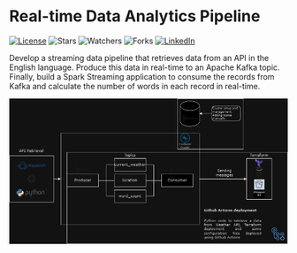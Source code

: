 # Real-time Data Analytics Pipeline

[![License](https://img.shields.io/badge/License-MIT-blue.svg)](LICENSE)
![Stars](https://img.shields.io/github/stars/gradedSystem/Real-time-Data-Analytics-Pipeline)
![Watchers](https://img.shields.io/github/watchers/gradedSystem/Real-time-Data-Analytics-Pipeline)
![Forks](https://img.shields.io/github/forks/gradedSystem/Real-time-Data-Analytics-Pipeline)
[![LinkedIn](https://img.shields.io/badge/LinkedIn-Yedige%20Ashmet-blue?logo=linkedin)](https://www.linkedin.com/in/yedige2000/)

Develop a streaming data pipeline that retrieves data from an API in the English language. Produce this data in real-time to an Apache Kafka topic. Finally, build a Spark Streaming application to consume the records from Kafka and calculate the number of words in each record in real-time.

<p align="center">
  <img src="https://github.com/gradedSystem/Real-time-Data-Analytics-Pipeline/raw/main/images/Kafka_project.png" alt="Kafka Project">
</p>
